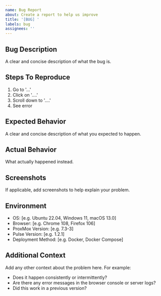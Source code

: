```yaml
---
name: Bug Report
about: Create a report to help us improve
title: '[BUG] '
labels: bug
assignees: ''
---
```


## Bug Description
A clear and concise description of what the bug is.

## Steps To Reproduce
1. Go to '...'
2. Click on '....'
3. Scroll down to '....'
4. See error

## Expected Behavior
A clear and concise description of what you expected to happen.

## Actual Behavior
What actually happened instead.

## Screenshots
If applicable, add screenshots to help explain your problem.

## Environment
- OS: [e.g. Ubuntu 22.04, Windows 11, macOS 13.0]
- Browser: [e.g. Chrome 108, Firefox 106]
- ProxMox Version: [e.g. 7.3-3]
- Pulse Version: [e.g. 1.2.1]
- Deployment Method: [e.g. Docker, Docker Compose]

## Additional Context
Add any other context about the problem here. For example:
- Does it happen consistently or intermittently?
- Are there any error messages in the browser console or server logs?
- Did this work in a previous version? 